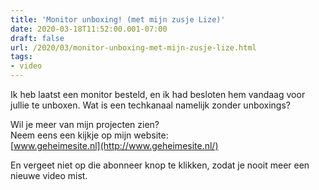 ```yaml
---
title: 'Monitor unboxing! (met mijn zusje Lize)'
date: 2020-03-18T11:52:00.001-07:00
draft: false
url: /2020/03/monitor-unboxing-met-mijn-zusje-lize.html
tags: 
- video
---
```


  
  
Ik heb laatst een monitor besteld, en ik had besloten hem vandaag voor jullie te unboxen. Wat is een techkanaal namelijk zonder unboxings?  
  
Wil je meer van mijn projecten zien?  
Neem eens een kijkje op mijn website:  
[www.geheimesite.nl](http://www.geheimesite.nl/)  
  
En vergeet niet op die abonneer knop te klikken, zodat je nooit meer een nieuwe video mist.